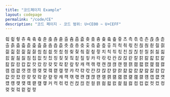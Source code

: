 ```yaml
---
title: "코드페이지 Example"
layout: codepage
permalink: "/code/CE"
description: "코드 페이지 - 코드 범위: U+CE00 ~ U+CEFF"
---
```


<span class="character">츀</span>
<span class="code tofu"></span>
<span class="character">츂</span>
<span class="character">츃</span>
<span class="character">츄</span>
<span class="character">츅</span>
<span class="character">츆</span>
<span class="character">츇</span>
<span class="character">츈</span>
<span class="character">츉</span>
<span class="character">츊</span>
<span class="character">츋</span>
<span class="character">츌</span>
<span class="code tofu"></span>
<span class="code tofu"></span>
<span class="code tofu"></span>
<span class="code tofu"></span>
<span class="code tofu"></span>
<span class="code tofu"></span>
<span class="code tofu"></span>
<span class="character">츔</span>
<span class="character">츕</span>
<span class="character">츖</span>
<span class="character">츗</span>
<span class="character">츘</span>
<span class="character">츙</span>
<span class="character">츚</span>
<span class="code tofu"></span>
<span class="character">츜</span>
<span class="code tofu"></span>
<span class="character">츞</span>
<span class="character">츟</span>
<span class="character">츠</span>
<span class="character">측</span>
<span class="character">츢</span>
<span class="character">츣</span>
<span class="character">츤</span>
<span class="character">츥</span>
<span class="character">츦</span>
<span class="character">츧</span>
<span class="character">츨</span>
<span class="character">츩</span>
<span class="character">츪</span>
<span class="character">츫</span>
<span class="character">츬</span>
<span class="character">츭</span>
<span class="character">츮</span>
<span class="character">츯</span>
<span class="character">츰</span>
<span class="character">츱</span>
<span class="character">츲</span>
<span class="character">츳</span>
<span class="character">츴</span>
<span class="character">층</span>
<span class="character">츶</span>
<span class="character">츷</span>
<span class="character">츸</span>
<span class="character">츹</span>
<span class="character">츺</span>
<span class="character">츻</span>
<span class="character">츼</span>
<span class="character">츽</span>
<span class="character">츾</span>
<span class="character">츿</span>
<span class="character">칀</span>
<span class="character">칁</span>
<span class="character">칂</span>
<span class="character">칃</span>
<span class="character">칄</span>
<span class="character">칅</span>
<span class="character">칆</span>
<span class="character">칇</span>
<span class="character">칈</span>
<span class="character">칉</span>
<span class="character">칊</span>
<span class="character">칋</span>
<span class="character">칌</span>
<span class="character">칍</span>
<span class="character">칎</span>
<span class="character">칏</span>
<span class="character">칐</span>
<span class="character">칑</span>
<span class="character">칒</span>
<span class="character">칓</span>
<span class="character">칔</span>
<span class="character">칕</span>
<span class="character">칖</span>
<span class="character">칗</span>
<span class="character">치</span>
<span class="character">칙</span>
<span class="character">칚</span>
<span class="character">칛</span>
<span class="character">친</span>
<span class="character">칝</span>
<span class="character">칞</span>
<span class="character">칟</span>
<span class="character">칠</span>
<span class="character">칡</span>
<span class="character">칢</span>
<span class="character">칣</span>
<span class="character">칤</span>
<span class="character">칥</span>
<span class="character">칦</span>
<span class="character">칧</span>
<span class="character">침</span>
<span class="character">칩</span>
<span class="character">칪</span>
<span class="character">칫</span>
<span class="character">칬</span>
<span class="character">칭</span>
<span class="character">칮</span>
<span class="character">칯</span>
<span class="character">칰</span>
<span class="character">칱</span>
<span class="character">칲</span>
<span class="character">칳</span>
<span class="character">카</span>
<span class="character">칵</span>
<span class="character">칶</span>
<span class="character">칷</span>
<span class="character">칸</span>
<span class="character">칹</span>
<span class="character">칺</span>
<span class="character">칻</span>
<span class="character">칼</span>
<span class="character">칽</span>
<span class="character">칾</span>
<span class="character">칿</span>
<span class="character">캀</span>
<span class="character">캁</span>
<span class="character">캂</span>
<span class="character">캃</span>
<span class="character">캄</span>
<span class="character">캅</span>
<span class="character">캆</span>
<span class="character">캇</span>
<span class="character">캈</span>
<span class="character">캉</span>
<span class="character">캊</span>
<span class="character">캋</span>
<span class="character">캌</span>
<span class="character">캍</span>
<span class="character">캎</span>
<span class="character">캏</span>
<span class="character">캐</span>
<span class="character">캑</span>
<span class="character">캒</span>
<span class="character">캓</span>
<span class="character">캔</span>
<span class="character">캕</span>
<span class="character">캖</span>
<span class="character">캗</span>
<span class="character">캘</span>
<span class="character">캙</span>
<span class="character">캚</span>
<span class="character">캛</span>
<span class="character">캜</span>
<span class="character">캝</span>
<span class="character">캞</span>
<span class="character">캟</span>
<span class="character">캠</span>
<span class="character">캡</span>
<span class="character">캢</span>
<span class="character">캣</span>
<span class="character">캤</span>
<span class="character">캥</span>
<span class="character">캦</span>
<span class="character">캧</span>
<span class="character">캨</span>
<span class="character">캩</span>
<span class="character">캪</span>
<span class="character">캫</span>
<span class="character">캬</span>
<span class="character">캭</span>
<span class="character">캮</span>
<span class="character">캯</span>
<span class="character">캰</span>
<span class="character">캱</span>
<span class="character">캲</span>
<span class="character">캳</span>
<span class="character">캴</span>
<span class="character">캵</span>
<span class="character">캶</span>
<span class="character">캷</span>
<span class="character">캸</span>
<span class="character">캹</span>
<span class="character">캺</span>
<span class="character">캻</span>
<span class="character">캼</span>
<span class="character">캽</span>
<span class="character">캾</span>
<span class="character">캿</span>
<span class="character">컀</span>
<span class="character">컁</span>
<span class="character">컂</span>
<span class="character">컃</span>
<span class="character">컄</span>
<span class="character">컅</span>
<span class="character">컆</span>
<span class="character">컇</span>
<span class="character">컈</span>
<span class="character">컉</span>
<span class="character">컊</span>
<span class="character">컋</span>
<span class="character">컌</span>
<span class="character">컍</span>
<span class="character">컎</span>
<span class="character">컏</span>
<span class="character">컐</span>
<span class="character">컑</span>
<span class="character">컒</span>
<span class="character">컓</span>
<span class="character">컔</span>
<span class="character">컕</span>
<span class="character">컖</span>
<span class="character">컗</span>
<span class="character">컘</span>
<span class="character">컙</span>
<span class="character">컚</span>
<span class="character">컛</span>
<span class="character">컜</span>
<span class="character">컝</span>
<span class="character">컞</span>
<span class="character">컟</span>
<span class="character">컠</span>
<span class="character">컡</span>
<span class="character">컢</span>
<span class="character">컣</span>
<span class="character">커</span>
<span class="character">컥</span>
<span class="character">컦</span>
<span class="character">컧</span>
<span class="character">컨</span>
<span class="character">컩</span>
<span class="character">컪</span>
<span class="character">컫</span>
<span class="character">컬</span>
<span class="character">컭</span>
<span class="character">컮</span>
<span class="character">컯</span>
<span class="character">컰</span>
<span class="character">컱</span>
<span class="character">컲</span>
<span class="character">컳</span>
<span class="character">컴</span>
<span class="character">컵</span>
<span class="character">컶</span>
<span class="character">컷</span>
<span class="character">컸</span>
<span class="character">컹</span>
<span class="character">컺</span>
<span class="character">컻</span>
<span class="character">컼</span>
<span class="character">컽</span>
<span class="character">컾</span>
<span class="character">컿</span>